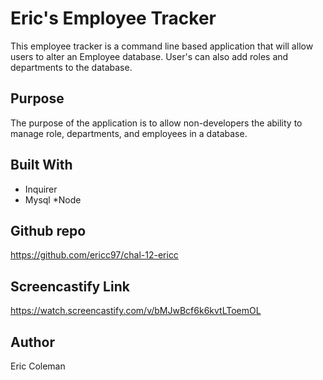 # Eric's Employee Tracker
This employee tracker is a command line based application that will allow users to alter an Employee database. User's can also add roles and departments to the database. 
## Purpose
The purpose of the application is to allow non-developers the ability to manage role, departments, and employees in a database. 

## Built With
* Inquirer
* Mysql
*Node

## Github repo
https://github.com/ericc97/chal-12-ericc

## Screencastify Link 
https://watch.screencastify.com/v/bMJwBcf6k6kvtLToemOL

## Author
Eric Coleman

